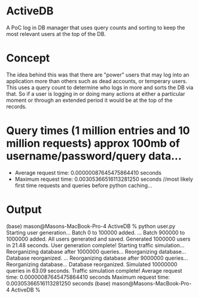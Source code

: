 # ActiveDB
A PoC log in DB manager that uses query counts and sorting to keep the most relevant users at the top of the DB.

# Concept

The idea behind this was that there are "power" users that may log into an application more than others such as dead accounts, or temperary users. This uses a query count to determine who logs in more and sorts the DB via that. So if a user is logging in or doing many actions at either a particular moment or through an extended period it would be at the top of the records. 

# Query times (1 million entries and 10 million requests) approx 100mb of username/password/query data...

- Average request time: 0.00000087645475864410 seconds
- Maximum request time: 0.00305366516113281250 seconds //most likely first time requests and queries before python caching...

# Output

(base) mason@Masons-MacBook-Pro-4 ActiveDB % python user.py
Starting user generation...
Batch 0 to 100000 added.
...
Batch 900000 to 1000000 added.
All users generated and saved.
Generated 1000000 users in 21.48 seconds.
User generation complete!
Starting traffic simulation...
Reorganizing database after 1000000 queries...
Reorganizing database...
Database reorganized.
...
Reorganizing database after 9000000 queries...
Reorganizing database...
Database reorganized.
Simulated 10000000 queries in 63.09 seconds.
Traffic simulation complete!
Average request time: 0.00000087645475864410 seconds
Maximum request time: 0.00305366516113281250 seconds
(base) mason@Masons-MacBook-Pro-4 ActiveDB % 

